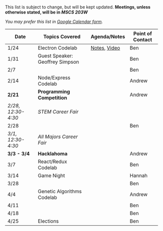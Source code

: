 This list is subject to change, but will be kept updated. **Meetings, unless otherwise stated, will be in _MSCS 203W_**

*You may prefer this list in [Google Calendar form](https://okstateacm.github.io/calendar/).*

| Date 	| Topics Covered                | Agenda/Notes                 | Point of Contact             |
|-------|-------------------------------|------------------------------|------------------------------|
| 1/24	| Electron Codelab | [Notes](https://github.com/OKStateACM/ElectronCodelab/), [Video](https://youtu.be/RVedymcdsbU) | Ben |
| 1/31	| Guest Speaker: Geoffrey Simpson | | Ben |
| 2/7	| | | Ben |
| 2/14	| Node/Express Codelab | | Andrew |
| **2/21**	| **Programming Competition** | | Andrew |
| *2/28, 12:30-4:30* | *STEM Career Fair* | | |
| 2/28	| | | Ben |
| *3/1, 12:30-4:30* | *All Majors Career Fair* | | |
| **3/3 - 3/4**	| **Hacklahoma** | | Andrew |
| 3/7	| React/Redux Codelab | | Ben |
| 3/14	| Game Night | | Hannah |
| 3/28	| | | Ben |
| 4/4	| Genetic Algorithms Codelab | | Andrew |
| 4/11	| | | Ben |
| 4/18	| | | Ben |
| 4/25	| Elections | | Ben |
